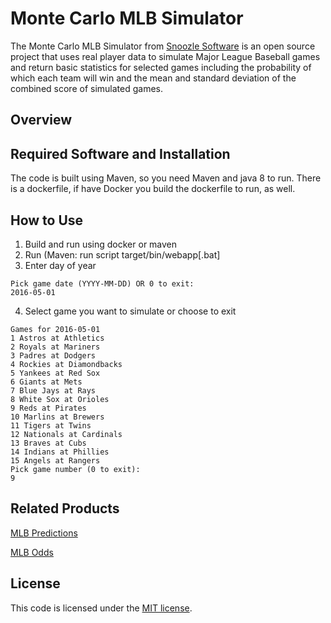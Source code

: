 # Monte Carlo MLB Simulator

The Monte Carlo MLB Simulator from [Snoozle Software](http://www.snoozle.net) is an open source project that uses real player data to simulate Major League Baseball games and return basic statistics for selected games including the probability of which each team will win and the mean and standard deviation of the combined score of simulated games. 

## Overview

## Required Software and Installation

The code is built using Maven, so you need Maven and java 8 to run. There is a dockerfile, if have Docker you build the dockerfile to run, as well.

## How to Use

1. Build and run using docker or maven
2. Run (Maven: run script target/bin/webapp[.bat]
3. Enter day of year
```
Pick game date (YYYY-MM-DD) OR 0 to exit:
2016-05-01
```
4. Select game you want to simulate or choose to exit
```
Games for 2016-05-01
1 Astros at Athletics
2 Royals at Mariners
3 Padres at Dodgers
4 Rockies at Diamondbacks
5 Yankees at Red Sox
6 Giants at Mets
7 Blue Jays at Rays
8 White Sox at Orioles
9 Reds at Pirates
10 Marlins at Brewers
11 Tigers at Twins
12 Nationals at Cardinals
13 Braves at Cubs
14 Indians at Phillies
15 Angels at Rangers
Pick game number (0 to exit): 
9
```

## Related Products

[MLB Predictions](http://sports.snoozle.net/mlb/predictions.jsp)

[MLB Odds](http://sports.snoozle.net/mlb/betting-lines.jsp)

## License

This code is licensed under the [MIT license](https://opensource.org/licenses/MIT). 
